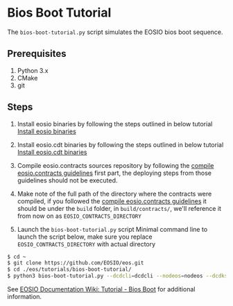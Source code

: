 # Bios Boot Tutorial

The `bios-boot-tutorial.py` script simulates the EOSIO bios boot sequence.

## Prerequisites

1. Python 3.x
2. CMake
3. git

## Steps

1. Install eosio binaries by following the steps outlined in below tutorial
[Install eosio binaries](https://github.com/EOSIO/eos#mac-os-x-brew-install)

2. Install eosio.cdt binaries by following the steps outlined in below tutorial
[Install eosio.cdt binaries](https://github.com/EOSIO/eosio.cdt#binary-releases)

3. Compile eosio.contracts sources repository by following the [compile eosio.contracts guidelines](https://github.com/EOSIO/eosio.contracts/blob/master/docs/02_compile-and-deploy.md) first part, the deploying steps from those guidelines should not be executed.

4. Make note of the full path of the directory where the contracts were compiled, if you followed the [compile eosio.contracts guidelines](https://github.com/EOSIO/eosio.contracts/blob/master/docs/02_compile-and-deploy.md) it should be under the `build` folder, in `build/contracts/`, we'll reference it from now on as `EOSIO_CONTRACTS_DIRECTORY`

5. Launch the `bios-boot-tutorial.py` script
Minimal command line to launch the script below, make sure you replace `EOSIO_CONTRACTS_DIRECTORY` with actual directory

```bash
$ cd ~
$ git clone https://github.com/EOSIO/eos.git
$ cd ./eos/tutorials/bios-boot-tutorial/
$ python3 bios-boot-tutorial.py --dcdcli=dcdcli --nodeos=nodeos --dcdksd=dcdksd --contracts-dir="EOSIO_CONTRACTS_DIRECTORY" -w -a

```

See [EOSIO Documentation Wiki: Tutorial - Bios Boot](https://github.com/EOSIO/eos/wiki/Tutorial-Bios-Boot-Sequence) for additional information.

